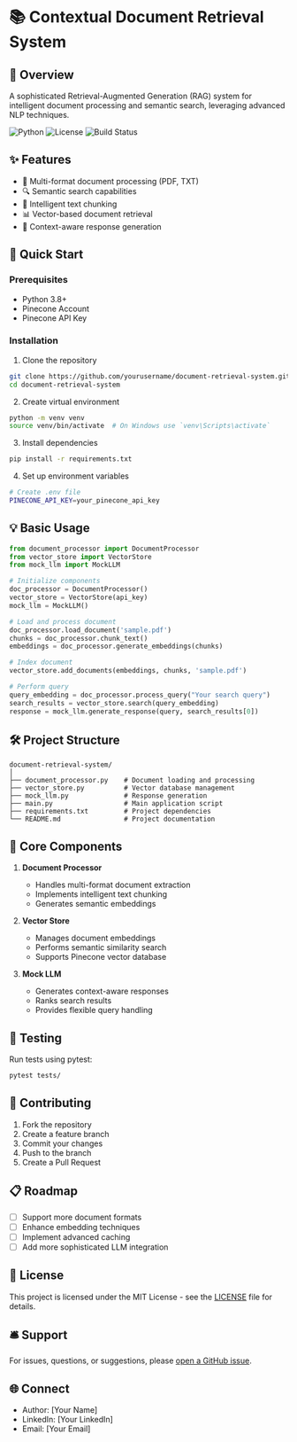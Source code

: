 # 📚 Contextual Document Retrieval System

## 🌟 Overview

A sophisticated Retrieval-Augmented Generation (RAG) system for intelligent document processing and semantic search, leveraging advanced NLP techniques.

![Python](https://img.shields.io/badge/Python-3.8+-blue.svg)
![License](https://img.shields.io/badge/License-MIT-green.svg)
![Build Status](https://img.shields.io/badge/build-passing-brightgreen)

## ✨ Features

- 📄 Multi-format document processing (PDF, TXT)
- 🔍 Semantic search capabilities
- 🧠 Intelligent text chunking
- 📊 Vector-based document retrieval
- 🤖 Context-aware response generation

## 🚀 Quick Start

### Prerequisites

- Python 3.8+
- Pinecone Account
- Pinecone API Key

### Installation

1. Clone the repository
```bash
git clone https://github.com/yourusername/document-retrieval-system.git
cd document-retrieval-system
```

2. Create virtual environment
```bash
python -m venv venv
source venv/bin/activate  # On Windows use `venv\Scripts\activate`
```

3. Install dependencies
```bash
pip install -r requirements.txt
```

4. Set up environment variables
```bash
# Create .env file
PINECONE_API_KEY=your_pinecone_api_key
```

## 💡 Basic Usage

```python
from document_processor import DocumentProcessor
from vector_store import VectorStore
from mock_llm import MockLLM

# Initialize components
doc_processor = DocumentProcessor()
vector_store = VectorStore(api_key)
mock_llm = MockLLM()

# Load and process document
doc_processor.load_document('sample.pdf')
chunks = doc_processor.chunk_text()
embeddings = doc_processor.generate_embeddings(chunks)

# Index document
vector_store.add_documents(embeddings, chunks, 'sample.pdf')

# Perform query
query_embedding = doc_processor.process_query("Your search query")
search_results = vector_store.search(query_embedding)
response = mock_llm.generate_response(query, search_results[0])
```

## 🛠 Project Structure

```
document-retrieval-system/
│
├── document_processor.py    # Document loading and processing
├── vector_store.py          # Vector database management
├── mock_llm.py              # Response generation
├── main.py                  # Main application script
├── requirements.txt         # Project dependencies
└── README.md                # Project documentation
```

## 🔬 Core Components

1. **Document Processor**
   - Handles multi-format document extraction
   - Implements intelligent text chunking
   - Generates semantic embeddings

2. **Vector Store**
   - Manages document embeddings
   - Performs semantic similarity search
   - Supports Pinecone vector database

3. **Mock LLM**
   - Generates context-aware responses
   - Ranks search results
   - Provides flexible query handling

## 🧪 Testing

Run tests using pytest:
```bash
pytest tests/
```

## 🤝 Contributing

1. Fork the repository
2. Create a feature branch
3. Commit your changes
4. Push to the branch
5. Create a Pull Request

## 📋 Roadmap

- [ ] Support more document formats
- [ ] Enhance embedding techniques
- [ ] Implement advanced caching
- [ ] Add more sophisticated LLM integration

## 📄 License

This project is licensed under the MIT License - see the [LICENSE](LICENSE) file for details.

## 🛎️ Support

For issues, questions, or suggestions, please [open a GitHub issue](https://github.com/yourusername/document-retrieval-system/issues).

## 🌐 Connect

- Author: [Your Name]
- LinkedIn: [Your LinkedIn]
- Email: [Your Email]
